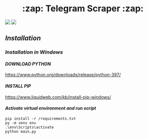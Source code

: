 <h1 align="center"> :zap: Telegram Scraper :zap:</h1>

![](https://img.shields.io/badge/Python-3.9.7-brightgreen) 
![](https://img.shields.io/badge/Telethon-1.24.0-brightgreen)



## *Installation*
### ***Installation in Windows***
#### *DOWNLOAD PYTHON*
https://www.python.org/downloads/release/python-397/
#### *INSTALL PIP*
https://www.liquidweb.com/kb/install-pip-windows/
#### *Activate virtual environment and run script*
```commandline
pip install -r /requirements.txt
py -m venv env
.\env\Scripts\activate
python main.py
```


